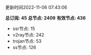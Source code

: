 更新时间2022-11-06 07:43:06

**总订阅: 45**
**总节点: 2409**
**有效节点: 436**
- ssr节点: 15
- v2ray节点: 242
- trojan节点: 53
- ss节点: 126

